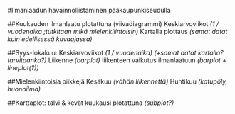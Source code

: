 #Ilmanlaadun havainnollistaminen pääkaupunkiseudulla

##Kuukauden ilmanlaatu plotattuna (viivadiagrammi)
	Keskiarvoviikot _(1 / vuodenaika ;tutkitaan mikä mielenkiiintoisin)_
	Kartalla plottaus _(samat datat kuin edellisessä kuvaajassa)_

##Syys-lokakuu:
		Keskiarvoviikot _(1 / vuodenaika) (+samat datat kartalla? tarvitaanko?)_
		Liikenne _(barplot)_
		liikenteen vaikutus ilmanlaatuun _(barplot + lineplot(?))_

##Mielenkiintoisia piikkejä
	Kesäkuu _(vähän liikennettä)_
	Huhtikuu _(katupöly, huonoilma)_


##Karttaplot:
	talvi & kevät kuukausi plotattuna _(subplot?)_
